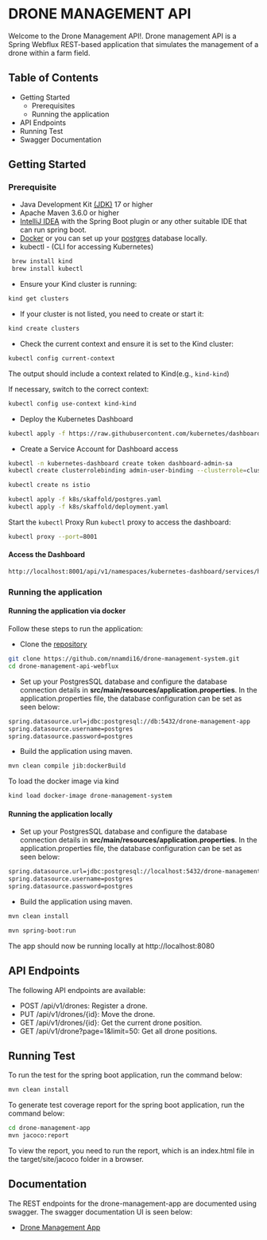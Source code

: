 # DRONE MANAGEMENT API
Welcome to the Drone Management API!. Drone management API is a Spring Webflux REST-based application that simulates the management of a drone within a farm field.

## Table of Contents
* Getting Started
    * Prerequisites
    * Running the application
* API Endpoints
* Running Test
* Swagger Documentation


## Getting Started

### Prerequisite
- Java Development Kit [(JDK)](https://www.oracle.com/java/technologies/downloads/) 17 or higher
- Apache Maven 3.6.0 or higher
- [IntelliJ IDEA](https://www.jetbrains.com/idea/download/?section=mac) with the Spring Boot plugin or any other suitable IDE that can run spring boot.
- [Docker](https://docs.docker.com/get-docker/) or you can set up your [postgres](https://www.postgresql.org/docs/current/tutorial-install.html) database locally.
- kubectl - (CLI  for accessing Kubernetes)

```bash 
 brew install kind
 brew install kubectl
 ```
- Ensure your Kind cluster is running:
```bash
kind get clusters
```


- If your cluster is not listed, you need to create or start it:
```bash
kind create clusters
```

- Check the current context and ensure it is set to the Kind cluster:
```bash
kubectl config current-context
```

The output should include a context related to Kind(e.g., `kind-kind`)

If necessary, switch to the correct context:

```bash
kubectl config use-context kind-kind
```

- Deploy the Kubernetes Dashboard
```bash
kubectl apply -f https://raw.githubusercontent.com/kubernetes/dashboard/v2.5.1/aio/deploy/recommended.yaml
```

- Create a Service Account for Dashboard access
```bash
kubectl -n kubernetes-dashboard create token dashboard-admin-sa
kubectl create clusterrolebinding admin-user-binding --clusterrole=cluster-admin --serviceaccount=kubernetes-dashboard:admin-user
```

```bash
kubectl create ns istio

kubectl apply -f k8s/skaffold/postgres.yaml
kubectl apply -f k8s/skaffold/deployment.yaml
```

Start the `kubectl` Proxy
Run `kubectl` proxy to access the dashboard:

```bash
kubectl proxy --port=8001
```

#### Access the Dashboard
```bash
http://localhost:8001/api/v1/namespaces/kubernetes-dashboard/services/https:kubernetes-dashboard:/proxy/
```


### Running the application

#### Running the application via docker
Follow these steps to run the application:

- Clone the [repository](https://github.com/nnamdi16/drone-management-api-webflux.git)

```bash 
git clone https://github.com/nnamdi16/drone-management-system.git
cd drone-management-api-webflux
 ```

- Set up your PostgresSQL database and configure the database connection details in **src/main/resources/application.properties**.
In the application.properties file, the database configuration can be set as seen below:
```bash
spring.datasource.url=jdbc:postgresql://db:5432/drone-management-app
spring.datasource.username=postgres
spring.datasource.password=postgres
```
- Build the application using maven.

 ```bash
mvn clean compile jib:dockerBuild
   ```
 To load the docker image via kind
```bash
kind load docker-image drone-management-system
```



#### Running the application locally
  -  Set up your PostgresSQL database and configure the database connection details in **src/main/resources/application.properties**. 
  In the application.properties file, the database configuration can be set as seen below:
```bash
spring.datasource.url=jdbc:postgresql://localhost:5432/drone-management-app
spring.datasource.username=postgres
spring.datasource.password=postgres
```

- Build the application using maven.

 ```bash
mvn clean install
   ```

```bash
mvn spring-boot:run
```

The app should now be running locally at http://localhost:8080 


## API Endpoints
The following API endpoints are available:

* POST /api/v1/drones: Register a drone.
* PUT /api/v1/drones/{id}: Move the drone.
* GET /api/v1/drones/{id}: Get the current drone position.
* GET /api/v1/drone?page=1&limit=50: Get all drone positions.


## Running Test
To run the test for the spring boot application, run the command below:

```bash
mvn clean install
```

To generate test coverage report for the spring boot application, run the command below:

```bash
cd drone-management-app
mvn jacoco:report
```

To view the report, you need to run the report, which is an index.html file in the target/site/jacoco folder in a browser.


## Documentation
The REST endpoints for the drone-management-app are documented using swagger.
The swagger documentation UI is seen below:
- [Drone Management App](http://localhost:8080/swagger-ui/index.html)



